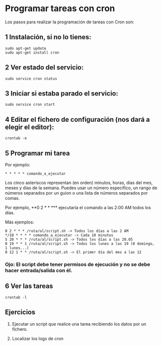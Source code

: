 # Programar tareas con cron

Los pasos para realizar la programación de tareas con Cron son: 

## 1 Instalación, si no lo tienes: 

```
sudo apt-get update
sudo apt-get install cron
```

## 2 Ver estado del servicio: 

```
sudo service cron status
```

## 3 Iniciar si estaba parado el servicio: 

```
sudo service cron start
```

## 4 Editar el fichero de configuración (nos dará a elegir el editor):

```
crontab -e
```

## 5 Programar mi tarea 

Por ejemplo: 

```
* * * * * comando_a_ejecutar
```

Los cinco asteriscos representan (en orden) minutos, horas, días del mes, meses y días de la semana. Puedes usar un número específico, un rango de números separados por un guion o una lista de números separados por comas. 

Por ejemplo, **0 2 * * *** ejecutaría el comando a las 2:00 AM todos los días.

Más ejemplos: 


```
0 2 * * * /ruta/al/script.sh -> Todos los días a las 2 AM
*/10 * * * * comando_a_ejecutar -> Cada 10 minutos
5 20 * * * /ruta/al/script.sh -> Todos los días a las 20.05
0 19 * * 1 /ruta/al/script.sh -> Todos los lunes a las 19 (0 domingo, 1 lunes...)
0 12 1 * * /ruta/al/script.sh -> El primer día del mes a las 12

```

### Ojo: El script debe tener permisos de ejecución y no se debe hacer entrada/salida con él.
## 6 Ver las tareas 

```
crontab -l

```

## Ejercicios 

1. Ejecutar un script que realice una tarea recibiendo los datos por un fichero.

2. Localizar los logs de cron